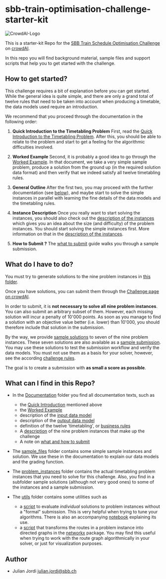 # sbb-train-optimisation-challenge-starter-kit
![CrowdAI-Logo](https://github.com/crowdAI/crowdai/raw/master/app/assets/images/misc/crowdai-logo-smile.svg?sanitize=true)

This is a starter-kit Repo for the [SBB Train Schedule Optimisation Challenge](https://www.crowdai.org/challenges/train-schedule-optimisation-challenge) on [crowdAI](https://www.crowdai.org).

In this repo you will find background material, sample files and support scripts that help you to get started with the challenge.

## How to get started?

This challenge requires a bit of explanation before you can get started. While the general idea is quite simple, and there are only a grand total of twelve rules that need to be taken into account when producing a timetable, the data models used require an introduction.

We recommend that you proceed through the documentation in the following order:

1. **Quick Introduction to the Timetabling Problem**
   First, read the [Quick Introduction to the Timetabling Problem](documentation/quick_introduction.md). After this, you should be able to relate to the problem and start to get a feeling for the algorithmic difficulties involved.
2. **Worked Example**
Second, it is probably a good idea to go through the [Worked Example](documentation/a_worked_example.md). In that document, we take a very simple sample problem, produce a solution from the ground up (in the required solution data format) and then verify that we indeed satisfy all twelve timetabling rules.
3. **General Outline**
After the first two, you may proceed with the further documentation (see [below](#what-can-i-find-in-this-repo)), and maybe start to solve the simple instances in parallel with learning the fine details of the data models and the timetabling rules.

4. **Instance Description**
Once you really want to start solving the instances, you should also check out the [description of the instances](documentation/instance_description.md) 
which gives you an idea about the size (and difficulty) of the problem instances. You should start solving the simple instances first. More information on that in the [description of the instances](documentation/instance_description.md).

5. **How to Submit ?**
The [what to submit](documentation/what_to_submit.md) guide walks you through a sample submission.

## What do I have to do?
You must try to generate solutions to the nine problem instances in [this folder](problem_instances).

Once you have solutions, you can submit them through the [Challenge page on crowdAI](https://www.crowdai.org/challenges/train-schedule-optimisation-challenge/submissions). 

In order to submit, it is __not necessary to solve all nine problem instances__. You can also submit an arbitrary subset of them. However, each missing solution will incur a penalty of 10'000 points. As soon as you manage to find a solution with an objective value better (i.e. lower) than 10'000, you should therefore include that solution in the submission.

By the way, we provide [sample solutions](problem_instances/sample_solutions) to seven of the nine problem instances. These seven solutions are also available as a [sample submission](problem_instances/sample_solutions/sample_submission.json). You may use these solutions to test the submission workflow and verify the data models. You must not use them as a basis for your solver, however, see the according [challenge rules](https://www.crowdai.org/challenges/train-schedule-optimisation-challenge).

The goal is to create a submission with __as small a score as possible__.

## What can I find in this Repo?

* In the [Documentation](documentation) folder you find all documentation texts, such as
    - the [Quick Introduction](documentation/quick_introduction.md) mentioned above
    - the [Worked Example](documentation/worked_example.md)
    - description of the [input data model](documentation/input_data_model.md)
    - description of the [output data model](documentation/output_data_mode.md)
    - definition of the twelve 'timetabling', or [business rules](documentation/business_rules.md)
    - A [description](documentation/instance_description.md) of the nine problem instances that make up the challenge
    - A note on [what and how to submit](documentation/what_to_submit.md)

* The [sample_files](sample_files) folder contains some simple sample instances and solution. We use these in the documentation to explain our data models and the grading function.

* The [problem_instances](problem_instances) folder contains the actual timetabling problem instances that you need to solve for this challenge. Also, you find in a subfolder sample solutions (although not very good ones) to some of the instances and a sample submission.

* The [utils](utils) folder contains some utilities such as
    - a [script](utils/validate_solution.py) to evaluate _individual_ solutions to problem instances without a "formal" submission. This is very helpful when trying to tune your algorithms. There is also an accompanying [notebook](utils/validate_solution.ipynb) explaining its use. 
    - a [script](utils/route_graph.py) that transforms the routes in a problem instance into directed graphs in the [networkx](https://networkx.github.io/) package. You may find this useful when trying to work with the route graph algorithmically in your solver, or just for visualization purposes.

## Author
- Julian Jordi <julian.jordi@sbb.ch>
